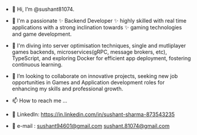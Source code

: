 - 👋 Hi, I’m @sushant81074.
  
- 💞️ I'm a passionate ✨ Backend Developer ✨ highly skilled with real time applications with a strong inclination towards ✨ gaming technologies and game development.
   
- 🌱 I'm diving into server optimisation techniques, single and mutliplayer games backends, microservices(gRPC, message brokers, etc), TypeScript, and exploring Docker for efficient app deployment, fostering continuous learning.
  
- 👀 I’m looking to collaborate on innovative projects, seeking new job opportunities in Games and Application development roles for enhancing my skills and professional growth.
  
- 📫 How to reach me ...
  
- 🔗 LinkedIn: https://in.linkedin.com/in/sushant-sharma-873543235
  
- 📨 e-mail : sushant94601@gmail.com
              sushant.81074@gmail.com

